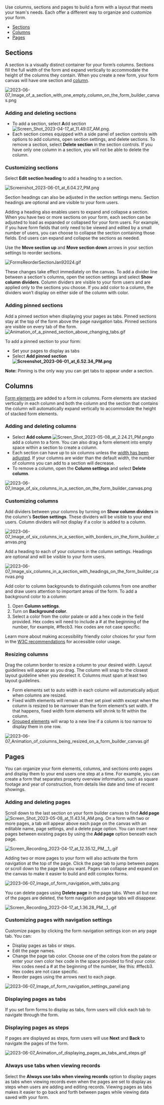 Use columns, sections and pages to build a form with a layout that meets your team's needs. Each offer a different way to organize and customize your form.

-   [Sections](https://helpv2.quickbase.com/hc/en-us/articles/14939033303828-Designing-forms-with-columns-sections-and-pages#h_01GY847R15RD3CC427G48XGARK)
-   [Columns](https://helpv2.quickbase.com/hc/en-us/articles/14939033303828-Designing-forms-with-columns-sections-and-pages#h_01GY847F9SJCMR0QYP74PXKTY0)
-   [Pages](https://helpv2.quickbase.com/hc/en-us/articles/14939033303828-Designing-forms-with-columns-sections-and-pages#h_01GY84C57E4NCBVMPTK8ATH033)

## Sections

A section is a visually distinct container for your form’s columns. Sections fill the full width of the form and expand vertically to accommodate the height of the columns they contain. When you create a new form, your form canvas will have one section and [column](https://helpv2.quickbase.com/hc/en-us/articles/14939033303828-Designing-forms-with-columns-sections-and-pages#h_01GY847F9SJCMR0QYP74PXKTY0).

![2023-06-07_Image_of_a_section_with_one_empty_column_on_the_form_builder_canvas.png](https://helpv2.quickbase.com/hc/article_attachments/16157362616596)

### Adding and deleting sections

-   To add a section, select **A**dd section ![Screen_Shot_2023-04-17_at_11.49.07_AM.png](https://helpv2.quickbase.com/hc/article_attachments/14935291450772).
-   Each section comes equipped with a side panel of section controls with options to add columns, open section settings, and delete sections. To remove a section, select **Delete section** in the section controls. If you have only one column in a section, you will not be able to delete the column. 

### Customizing sections

Select **Edit section heading** to add a heading to a section.

![Screenshot_2023-06-01_at_6.04.27_PM.png](https://helpv2.quickbase.com/hc/article_attachments/16162380743700)

Section headings can also be adjusted in the section settings menu. Section headings are optional and are visible to your form users.

Adding a heading also enables users to expand and collapse a section. When you have two or more sections on your form, each section can be adjusted to load as expanded or collapsed for your form users. For example, if you have form fields that only need to be viewed and edited by a small number of users, you can choose to collapse the section containing those fields. End users can expand and collapse the sections as needed.

Use the **Move section up** and **Move section down** arrows in your section settings to reorder sections.

![FormsReorderSectionJan92024.gif](https://helpv2.quickbase.com/hc/article_attachments/22666762156180)

These changes take effect immediately on the canvas. To add a divider line between a section's columns, open the section settings and select **Show column dividers**. Column dividers are visible to your form users and are applied only to the sections you choose. If you add color to a column, the dividers won’t display on either side of the column with color.

### Adding pinned sections

Add a pinned section when displaying your pages as tabs. Pinned sections stay at the top of the form above the page navigation tabs. Pinned sections are visible on every tab of the form.  
![Animation_of_a_pinned_section_above_changing_tabs.gif](https://helpv2.quickbase.com/hc/article_attachments/16164258113556)

To add a pinned section to your form:

-   Set your pages to display as tabs
-   Select **Add pinned section ![Screenshot_2023-06-01_at_6.52.34_PM.png](https://helpv2.quickbase.com/hc/article_attachments/16164341914772)** 

**Note:** Pinning is the only way you can get tabs to appear under a section.

## Columns

[Form elements](https://helpv2.quickbase.com/hc/en-us/articles/14942938504724) are added to a form in columns. Form elements are stacked vertically in each column and both the column and the section that contains the column will automatically expand vertically to accommodate the height of stacked form elements.

### Adding and deleting columns

-   Select **Add column** ![Screen_Shot_2023-05-08_at_2.24.21_PM.png](https://helpv2.quickbase.com/hc/article_attachments/15490704335124)to add a column to a form. You can also drag a form element into empty space within a section to create a column.
-   Each section can have up to six columns unless the [width has been adjusted](https://helpv2.quickbase.com/hc/en-us/articles/14939033303828-Designing-forms-with-columns-sections-and-pages#h_01GZYDTJD9VHTN3BAVC4RZ1Z0T). If your columns are wider than the default width, the number of columns you can add to a section will decrease.
-   To remove a column, open the **Column settings** and select **Delete column**.

![2023-06-07_Image_of_six_columns_in_a_section_on_the_form_builder_canvas.png](https://helpv2.quickbase.com/hc/article_attachments/16168027273876)

### Customizing columns

Add dividers between your columns by turning on **Show column dividers** in the column's **Section settings**. These dividers will be visible to your end users. Column dividers will not display if a color is added to a column.

![2023-06-07_Image_of_six_columns_in_a_section_with_borders_on_the_form_builder_canvas.png](https://helpv2.quickbase.com/hc/article_attachments/16168043712660)

Add a heading to each of your columns in the column settings. Headings are optional and will be visible to your form users. 

![2023-06-07_Image_six_columns_in_a_section_with_headings_on_the_form_builder_canvas.png](https://helpv2.quickbase.com/hc/article_attachments/16168091243028)

Add color to column backgrounds to distinguish columns from one another and draw users attention to important areas of the form. To add a background color to a column:

1.  Open **Column settings**.
2.  Turn on **Background color**.
3.  Select a color from the color palate or add a hex code in the field provided. Hex codes will need to include a # at the beginning of the number, for example, #ffecb3. Hex codes are not case specific.

Learn more about making accessibility friendly color choices for your form in the [W3C recommendations](https://www.w3.org/TR/WCAG21/#use-of-color) for accessible color usage. 

### Resizing columns

Drag the column border to resize a column to your desired width. Layout guidelines will appear as you drag. The column will snap to the closest layout guideline when you deselect it. Columns must span at least two layout guidelines. 

-   Form elements set to auto width in each column will automatically adjust when columns are resized.
-   Fixed width elements will remain at their set pixel width except when the column is resized to be narrower than the form element’s set width. If that happens, fixed width form elements will shrink to fit within the column.
-   [Grouped elements](https://helpv2.quickbase.com/hc/en-us/articles/14940102079380) will wrap to a new line if a column is too narrow to display them in one row.

![2023-06-07_Animation_of_columns_being_resized_on_a_form_builder_canvas.gif](https://helpv2.quickbase.com/hc/article_attachments/16168183169044)

## Pages

You can organize your form elements, columns, and sections onto pages and display them to your end users one step at a time. For example, you can create a form that separates property overview information, such as square footage and year of construction, from details like date and time of recent showings. 

### Adding and deleting pages

Scroll down to the last section on your form builder canvas to find **Add page** ![Screen_Shot_2023-05-08_at_11.43.14_AM.png](https://helpv2.quickbase.com/hc/article_attachments/15494305554836). On a form with two or more pages, a tab will appear above each page on the canvas with an editable name, page settings, and a delete page option. You can insert new pages between existing pages by using the **Add page** option beneath each page. 

![Screen_Recording_2023-04-17_at_12.35.12_PM__1_.gif](https://helpv2.quickbase.com/hc/article_attachments/14937035896340)

Adding two or more pages to your form will also activate the form navigation at the top of the page. Click the page tab to jump between pages or scroll down to the page tab you want. Pages can collapse and expand on the canvas to make it easier to build and edit complex forms.

![2023-06-07_Image_of_form_navigation_with_tabs.png](https://helpv2.quickbase.com/hc/article_attachments/16164885571732)

You can delete pages using **Delete page** in the page tabs. When all but one of the pages are deleted, the form navigation and page tabs will disappear.

![Screen_Recording_2023-04-17_at_1.36.28_PM__1_.gif](https://helpv2.quickbase.com/hc/article_attachments/14938918081812)

### Customizing pages with navigation settings

Customize pages by clicking the form navigation settings icon on any page tab. You can:

-   Display pages as tabs or steps.
-   Edit the page names.
-   Change the page tab color. Choose one of the colors from the palate or enter your own color hex code in the space provided to find your color. Hex codes need a # at the beginning of the number, like this: #ffecb3. Hex codes are not case specific.
-   Reorder pages using the arrows next to each page.

![2023-06-07_Image_of_form_navigation_settings_panel.png](https://helpv2.quickbase.com/hc/article_attachments/16165008040084)

### Displaying pages as tabs

If you set form forms to display as tabs, form users will click each tab to navigate through the form.

### Displaying pages as steps

If pages are displayed as steps, form users will use **Next** and **Back** to navigate the pages of the form.

![2023-06-07_Animation_of_displaying_pages_as_tabs_and_steps.gif](https://helpv2.quickbase.com/hc/article_attachments/16165172093844)

### Always use tabs when viewing records

Select the **Always use tabs when viewing records** option to display pages as tabs when viewing records even when the pages are set to display as steps when users are adding and editing records. Viewing pages as tabs makes it easier to go back and forth between pages while viewing data saved with your form.